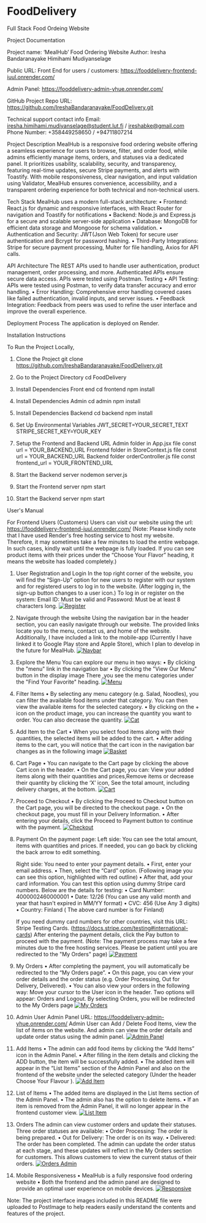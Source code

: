 # FoodDelivery

Full Stack Food Ordeing Website

Project Documentation

Project name: ‘MealHub’ Food Ordering Website
Author: Iresha Bandaranayake Himihami Mudiyanselage

Public URL:
Front End for users / customers:
https://fooddelivery-frontend-iuul.onrender.com/

Admin Panel:
https://fooddelivery-admin-yhue.onrender.com/

GitHub Project Repo URL: https://github.com/IreshaBandaranayake/FoodDelivery.git

Technical support contact info
Email: iresha.himihami.mudiyanselage@student.lut.fi / ireshabke@gmail.com
Phone Number: +358449258650 / +94711807214

Project Description
MealHub is a responsive food ordering website offering a seamless experience for users to browse, filter, and order food, while admins efficiently manage items, orders, and statuses via a dedicated panel. It prioritizes usability, scalability, security, and transparency, featuring real-time updates, secure Stripe payments, and alerts with Toastify.
With mobile responsiveness, clear navigation, and input validation using Validator, MealHub ensures convenience, accessibility, and a transparent ordering experience for both technical and non-technical users.

Tech Stack
MealHub uses a modern full-stack architecture:
• Frontend: React.js for dynamic and responsive interfaces, with React Router for navigation and Toastify for notifications
• Backend: Node.js and Express.js for a secure and scalable server-side application
• Database: MongoDB for efficient data storage and Mongoose for schema validation.
• Authentication and Security: JWT(Json Web Token) for secure user authentication and Bcrypt for password hashing.
• Third-Party Integrations: Stripe for secure payment processing, Multer for file handling, Axios for API calls.

API Architecture
The REST APIs used to handle user authentication, product management, order processing, and more. Authenticated APIs ensure secure data access. APIs were tested using Postman.
Testing
• API Testing: APIs were tested using Postman, to verify data transfer accuracy and error handling.
• Error Handling: Comprehensive error handling covered cases like failed authentication, invalid inputs, and server issues.
• Feedback Integration: Feedback from peers was used to refine the user interface and improve the overall experience.

Deployment Process
The application is deployed on Render.

Installation Instructions

To Run the Project Locally,

1. Clone the Project
   git clone https://github.com/IreshaBandaranayake/FoodDelivery.git

2. Go to the Project Directory
   cd FoodDelivery

3. Install Dependencies Front end
   cd frontend
   npm install

4. Install Dependencies Admin
   cd admin
   npm install

5. Install Dependencies Backend
   cd backend
   npm install

6. Set Up Environmental Variables
   JWT_SECRET=YOUR_SECRET_TEXT
   STRIPE_SECRET_KEY=YOUR_KEY

7. Setup the Frontend and Backend URL
   Admin folder in App.jsx file
   const url = YOUR_BACKEND_URL
   Frontend folder in StoreContext.js file
   const url = YOUR_BACKEND_URL
   Backend folder orderController.js file
   const frontend_url = YOUR_FRONTEND_URL

8. Start the Backend server
   nodemon server.js

9. Start the Frontend server
   npm start

10. Start the Backend server
    npm start

User's Manual

For Frontend Users (Customers)
Users can visit our website using the url: https://fooddelivery-frontend-iuul.onrender.com/
(Note: Please kindly note that I have used Render's free hosting service to host my website. Therefore, it may sometimes take a few minutes to load the entire webpage. In such cases, kindly wait until the webpage is fully loaded. If you can see product items with their prices under the “Choose Your Flavor” heading, it means the website has loaded completely.)

1. User Registration and Login
   In the top right corner of the website, you will find the “Sign-Up” option for new users to register with our system and for registered users to log in to the website. (After logging in, the sign-up button changes to a user icon.)
   To log in or register on the system: Email ID: Must be valid and Password: Must be at least 8 characters long.
   [![Register](https://i.postimg.cc/rd85c228/register.png)](https://postimg.cc/rd85c228)

2. Navigate through the website
   Using the navigation bar in the header section, you can easily navigate through our website. The provided links locate you to the menu, contact us, and home of the website. Additionally, I have included a link to the mobile-app (Currently I have linked it to Google Play store and Apple Store), which I plan to develop in the future for MealHub.
   [![Navbar](https://i.postimg.cc/k2NWkXZ1/navbar.png)](https://postimg.cc/k2NWkXZ1)

3. Explore the Menu
   You can explore our menu in two ways:
   • By clicking the "menu" link in the navigation bar
   • By clicking the "View Our Menu" button in the display image
   There ,you see the menu categories under the "Find Your Favorite" heading.
   [![Menu](https://i.postimg.cc/G4nk7sMT/menu.png)](https://postimg.cc/G4nk7sMT)

4. Filter Items
   • By selecting any menu category (e.g. Salad, Noodles), you can filter the available food items under that category. You can then view the available items for the selected category.
   • By clicking on the + icon on the product image, you can increase the quantity you want to order. You can also decrease the quantity.
   [![Cat](https://i.postimg.cc/kDZNSHKc/cat.png)](https://postimg.cc/kDZNSHKc)

5. Add Item to the Cart
   • When you select food items along with their quantities, the selected items will be added to the cart.
   • After adding items to the cart, you will notice that the cart icon in the navigation bar changes as in the following image
   [![Basket](https://i.postimg.cc/LYQtNC7m/basket.png)](https://postimg.cc/LYQtNC7m)

6. Cart Page
   • You can navigate to the Cart page by clicking the above Cart icon in the header.
   • On the Cart page, you can:
   View your added items along with their quantities and prices,Remove items or decrease their quantity by clicking the ‘X’ icon, See the total amount, including delivery charges, at the bottom.
   [![Cart](https://i.postimg.cc/Wtt6hVFz/cart.png)](https://postimg.cc/Wtt6hVFz)

7. Proceed to Checkout
   • By clicking the Proceed to Checkout button on the Cart page, you will be directed to the checkout page.
   • On the checkout page, you must fill in your Delivery Information.
   • After entering your details, click the Proceed to Payment button to continue with the payment.
   [![Checkout](https://i.postimg.cc/Lgqz7kKL/checkout.png)](https://postimg.cc/Lgqz7kKL)

8. Payment
   On the payment page:
   Left side: You can see the total amount, items with quantities and prices. If needed, you can go back by clicking the back arrow to edit something.

   Right side: You need to enter your payment details.
   • First, enter your email address.
   • Then, select the “Card” option. (Following image you can see this option, highlighted with red outline)
   • After that, add your card information. You can test this option using dummy Stripe card numbers. Below are the details for testing:
   • Card Number: 4000002460000001
   • Date: 12/26 (You can use any valid month and year that hasn't expired in MM/YY format)
   • CVC: 456 (Use Any 3 digits)
   • Country: Finland ( The above card number is for Finland)

   If you need dummy card numbers for other countries, visit this URL: Stripe Testing Cards. (https://docs.stripe.com/testing#international-cards)
   After entering the payment details, click the Pay button to proceed with the payment.
   (Note: The payment process may take a few minutes due to the free hosting services. Please be patient until you are redirected to the "My Orders" page)
   [![Payment](https://i.postimg.cc/yJvc8p70/payment.png)](https://postimg.cc/yJvc8p70)

9. My Orders
   • After completing the payment, you will automatically be redirected to the “My Orders page”.
   • On this page, you can view your order details and the order status (e.g. Order Processing, Out for Delivery, Delivered).
   • You can also view your orders in the following way:
   Move your cursor to the User icon in the header.
   Two options will appear: Orders and Logout.
   By selecting Orders, you will be redirected to the My Orders page
   [![My Orders](https://i.postimg.cc/tYx3NzzH/myOrders.png)](https://postimg.cc/tYx3NzzH)

10. Admin User
    Admin Panel URL: https://fooddelivery-admin-yhue.onrender.com/
    Admin User can Add / Delete Food Items, view the list of items on the website. And admin can view the order details and update order status using the admin panel.
    [![Admin Panel](https://i.postimg.cc/wtZx2DVS/adminpanel.png)](https://postimg.cc/wtZx2DVS)

11. Add Items
    • The admin can add food items by clicking the “Add Items” icon in the Admin Panel.
    • After filling in the item details and clicking the ADD button, the item will be successfully added.
    • The added item will appear in the “List Items” section of the Admin Panel and also on the frontend of the website under the selected category (Under the header Choose Your Flavour ).
    [![Add Item](https://i.postimg.cc/0MSkBrXr/addIem.png)](https://postimg.cc/0MSkBrXr)

12. List of Items
    • The added items are displayed in the List Items section of the Admin Panel.
    • The admin also has the option to delete items.
    • If an item is removed from the Admin Panel, it will no longer appear in the frontend customer view.
    [![List Item](https://i.postimg.cc/dZKsPvg6/listItem.png)](https://postimg.cc/dZKsPvg6)

13. Orders
    The admin can view customer orders and update their statuses. Three order statuses are available:
    • Order Processing: The order is being prepared.
    • Out for Delivery: The order is on its way.
    • Delivered: The order has been completed.
    The admin can update the order status at each stage, and these updates will reflect in the My Orders section for customers. This allows customers to view the current status of their orders.
    [![Orders Admin](https://i.postimg.cc/D4d27HTT/orderesadmin.png)](https://postimg.cc/D4d27HTT)

14. Mobile Responsiveness
    • MealHub is a fully responsive food ordering website
    • Both the frontend and the admin panel are designed to provide an optimal user experience on mobile devices.
    [![Responsive](https://i.postimg.cc/CdjMCBfQ/responsive.png)](https://postimg.cc/CdjMCBfQ)

Note: The project interface images included in this README file were uploaded to PostImage to help readers easily understand the contents and features of the project.
